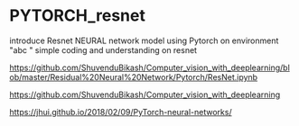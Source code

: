 # PYTORCH_resnet
 introduce Resnet NEURAL network model using Pytorch on environment "abc " 
 simple coding and understanding on resnet
 
https://github.com/ShuvenduBikash/Computer_vision_with_deeplearning/blob/master/Residual%20Neural%20Network/Pytorch/ResNet.ipynb

https://github.com/ShuvenduBikash/Computer_vision_with_deeplearning

https://jhui.github.io/2018/02/09/PyTorch-neural-networks/
